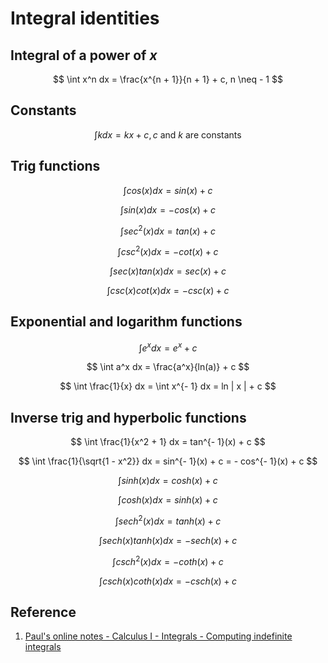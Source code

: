 # Integral identities

## Integral of a power of $x$

$$
\int x^n dx = \frac{x^{n + 1}}{n + 1} + c, n \neq - 1
$$

## Constants

$$
\int k dx = k x + c, c \text{ and } k \text{ are constants }
$$

## Trig functions

$$
\int cos(x) dx = sin(x) + c
$$

$$
\int sin(x) dx = - cos(x) + c
$$

$$
\int sec^2(x) dx = tan(x) + c
$$

$$
\int csc^2(x) dx = - cot(x) + c
$$

$$
\int sec(x) tan(x) dx = sec(x) + c
$$

$$
\int csc(x) cot(x) dx = - csc(x) + c
$$

## Exponential and logarithm functions

$$
\int e^x dx = e^x + c
$$

$$
\int a^x dx = \frac{a^x}{ln(a)} + c
$$

$$
\int \frac{1}{x} dx = \int x^{- 1} dx = ln | x | + c
$$

## Inverse trig and hyperbolic functions

$$
\int \frac{1}{x^2 + 1} dx = tan^{- 1}(x) + c
$$

$$
\int \frac{1}{\sqrt{1 - x^2}} dx = sin^{- 1}(x) + c = - cos^{- 1}(x) + c
$$

$$
\int sinh(x) dx = cosh(x) + c
$$

$$
\int cosh(x) dx = sinh(x) + c
$$

$$
\int sech^2(x)dx = tanh(x) + c
$$

$$
\int sech(x) tanh(x) dx = - sech(x) + c
$$

$$
\int csch^2(x) dx = - coth(x) + c
$$

$$
\int csch(x) coth(x) dx = - csch(x) + c
$$

## Reference

1. [Paul's online notes - Calculus I - Integrals - Computing indefinite integrals](https://tutorial.math.lamar.edu/Classes/CalcI/ComputingIndefiniteIntegrals.aspx)